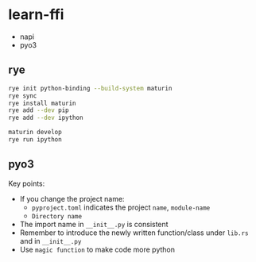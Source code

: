 # learn-ffi

- napi
- pyo3

## rye

```bash
rye init python-binding --build-system maturin
rye sync
rye install maturin
rye add --dev pip
rye add --dev ipython

maturin develop
rye run ipython
```

## pyo3

Key points:

- If you change the project name:
  - `pyproject.toml` indicates the project `name`, `module-name`
  - `Directory name`
- The import name in `__init__.py` is consistent
- Remember to introduce the newly written function/class under `lib.rs` and in `__init__.py`
- Use `magic function` to make code more python
